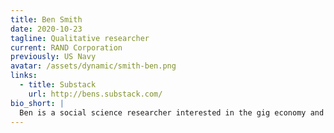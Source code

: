 ```yaml
---
title: Ben Smith
date: 2020-10-23
tagline: Qualitative researcher
current: RAND Corporation
previously: US Navy
avatar: /assets/dynamic/smith-ben.png
links:
  - title: Substack
    url: http://bens.substack.com/
bio_short: |
  Ben is a social science researcher interested in the gig economy and the future of work. He enjoys creative writing and is curious about the potential of speculative fiction as a research tool. He grew up reading Tom Clancy and Philip K. Dick novels.
---
```

